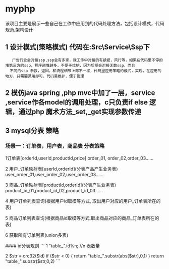 # myphp
该项目主要是展示一些自己在工作中应用到的代码处理方法，包括设计模式，代码规范,架构设计

## 1 设计模式(策略模式)  代码在:Src\Service\Ssp下
```
   广告行业会对接ssp,ssp会有多家，我工作中对接的有蜻蜓，风行等，如果在代码里不停的堆第三方的ssp，程序越堆越多，不便于维护，因为后期会对接无数ssp，而且
  不同的ssp 参数，返回，和流程细节上都不一样，代码里应用策略的模式，实现，在应用的地方，只需要调用即可，代码易维护，便于管理
```
## 2 模仿java spring ,php mvc中加了一层，service ,service作各model的调用处理，c只负责if else 逻辑，通过php 魔术方法_set,_get实现参数传递
## 3 mysql分表 策略
### 场景一：订单表，用户表，商品表 分表策略
  <p> 1订单表[orderId,userId,productId,price] order_01, order_02,order_03......</p>
  <p> 2 用户_订单映射表[userId,orderId](分表产品产生业务表) user_order_01,user_order_02,user_order_03...... </p>
  <p> 3 商品_订单映射表[productId,orderId](分表产生业务表) product_id_01,product_id_02,product_id_03......</p>
  <p> 4 用户订单列表查询(根据用户id取模等方式, 取出用户对应的用户_订单表所在的表)</p>
  <p> 5 商品订单列表查询(根据商品id取模等方式,取出商品对应的商品_订单表所在的表)</p>
  <p> 6 获取所有订单列表(union多表)    </p>
####  id分表规则
```
      1 "table_".id%n; //n 表数量</p>
      2 $str = crc32($id)
        if ($str < 0) {
          return "table_".substr(abs($str),0,1)
        }
        return "table_".substr($str,0,2) 
```
